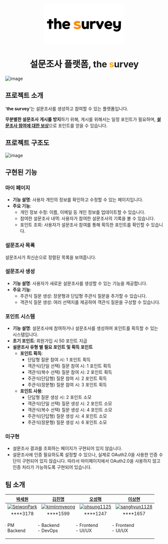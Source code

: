 <p align="center">
  <a href="https://capstone-2023-40-thesurvey.vercel.app">
    <picture>
      <source media="(prefers-color-scheme: dark)" srcset="docs/assets/logo-dark.webp">
      <img src="docs/assets/logo-light.webp" height="128">
    </picture>
  </a>
  <h1 align="center">설문조사 플랫폼, the <span style="color:orange">s</span>urvey</h1>
</p>

![image](https://github.com/user-attachments/assets/a477d2e8-5014-4b7b-ad9b-421fcc3930f5)


## 프로젝트 소개

'**the survey**'는 설문조사를 생성하고 참여할 수 있는 플랫폼입니다.

**무분별한 설문조사 게시를 방지**하기 위해, 게시를 위해서는 일정 포인트가 필요하며, <u>**설문조사 참여에 대한 보상**</u>으로 포인트를 얻을 수 있습니다.

## 프로젝트 구조도
![image](https://github.com/user-attachments/assets/93057075-bcca-4a56-bb23-e3d26a216507)

## 구현된 기능

### 마이 페이지
- **기능 설명**: 사용자 개인의 정보를 확인하고 수정할 수 있는 페이지입니다.
- **주요 기능**:
  - 개인 정보 수정: 이름, 이메일 등 개인 정보를 업데이트할 수 있습니다.
  - 참여한 설문조사 내역: 사용자가 참여한 설문조사의 기록을 볼 수 있습니다.
  - 포인트 조회: 사용자가 설문조사 참여를 통해 획득한 포인트를 확인할 수 있습니다.

### 설문조사 목록

설문조사가 최신순으로 정렬된 목록을 보여줍니다.

### 설문조사 생성
- **기능 설명**: 사용자가 새로운 설문조사를 생성할 수 있는 기능을 제공합니다.
- **주요 기능**:
  - 주관식 질문 생성: 장문형과 단답형 주관식 질문을 추가할 수 있습니다.
  - 객관식 질문 생성: 여러 선택지를 제공하여 객관식 질문을 구성할 수 있습니다.

### 포인트 시스템
- **기능 설명**: 설문조사에 참여하거나 설문조사를 생성하여 포인트를 획득할 수 있는 시스템입니다.
- **초기 포인트**: 회원가입 시 50 포인트 지급
- **설문조사 유형 별 필요 포인트 및 획득 포인트**
  - **포인트 획득**:
    - 단답형 질문 참여 시: 1 포인트 획득
    - 객관식(단일 선택) 질문 참여 시: 1 포인트 획득
    - 객관식(복수 선택) 질문 참여 시: 2 포인트 획득
    - 주관식(단답형) 질문 참여 시: 2 포인트 획득
    - 주관식(장문형) 질문 참여 시: 3 포인트 획득
  - **포인트 사용**:
    - 단답형 질문 생성 시: 2 포인트 소모
    - 객관식(단일 선택) 질문 생성 시: 2 포인트 소모
    - 객관식(복수 선택) 질문 생성 시: 4 포인트 소모
    - 주관식(단답형) 질문 생성 시: 4 포인트 소모
    - 주관식(장문형) 질문 생성 시: 6 포인트 소모
   
### 미구현
- 설문조사 결과를 조회하는 페이지가 구현되어 있지 않습니다.
- 설문조사에 인증 필요하도록 설정할 수 있으나, 실제로 OAuth2.0을 사용한 인증 수단이 구현되어 있지 않습니다. 따라서 마이페이지에서 OAuth2.0을 사용하지 않고 인증 처리가 가능하도록 구현되어 있습니다.

## 팀 소개
<table>
  <thead align="center">
    <tr align="center">
      <th align="center" style="text-align: center;">
        <a href="https://github.com/SeiwonPark">박세원</a>
      </th>
      <th align="center" style="text-align: center;">
        <a href="https://github.com/kimjinmyeong">김진명</a>
      </th>
      <th align="center" style="text-align: center;">
        <a href="https://github.com/ohsung1125">오성혁</a>
      </th>
      <th align="center" style="text-align: center;">
        <a href="https://github.com/sanghyun1128">이상현</a>
      </th>
    </tr>
  </thead>
  <tbody>
    <tr>
      <td align="center">
        <a href="https://github.com/SeiwonPark">
          <img src="https://avatars.githubusercontent.com/SeiwonPark" alt="SeiwonPark" width="128" height="128">
        </a>
      </td>
      <td align="center">
        <a href="https://github.com/kimjinmyeong">
          <img src="https://avatars.githubusercontent.com/kimjinmyeong" alt="kimjinmyeong" width="128" height="128">
        </a>
      </td>
      <td align="center">
        <a href="https://github.com/ohsung1125">
          <img src="https://avatars.githubusercontent.com/ohsung1125" alt="ohsung1125" width="128" height="128">
        </a>
      </td>
      <td align="center">
        <a href="https://github.com/sanghyun1128">
          <img src="https://avatars.githubusercontent.com/sanghyun1128" alt="sanghyun1128" width="128" height="128">
        </a>
      </td>
    </tr>
    <tr align="center">
      <td align="center" style="text-align: center;">
        ****3178
      </td>
      <td align="center" style="text-align: center;">
        ****1599
      </td>
      <td align="center" style="text-align: center;">
        ****1247
      </td>
      <td align="center" style="text-align: center;">
        ****1657
      </td>
    </tr>
    <tr>
      <td align="left">
        <ul style="list-style-type:'- ';padding-left:0;">
          <li>PM</li>
          <li>Backend</li>
        </ul>
      </td>
      <td align="left">
        <ul style="list-style-type:'- ';padding-left:0;">
          <li>Backend</li>
          <li>DevOps</li>
        </ul>
      </td>
      <td align="left">
        <ul style="list-style-type:'- ';padding-left:0;">
          <li>Frontend</li>
          <li>UI/UX</li>
        </ul>
      </td>
      <td align="left">
        <ul style="list-style-type:'- ';padding-left:0;">
          <li>Frontend</li>
          <li>UI/UX</li>
        </ul>
      </td>
    </tr>
  </tbody>
</table>

<br/>   
